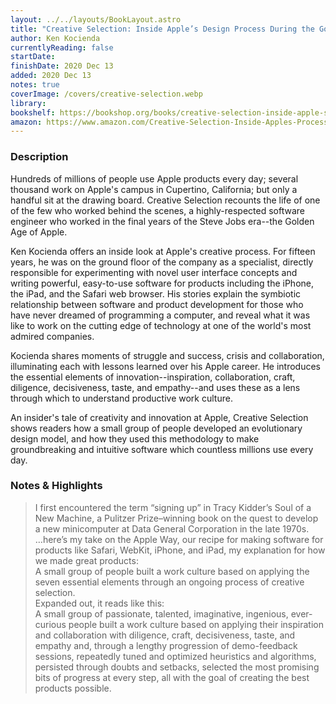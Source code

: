 ```yaml
---
layout: ../../layouts/BookLayout.astro
title: "Creative Selection: Inside Apple’s Design Process During the Golden Age of Steve Jobs"
author: Ken Kocienda
currentlyReading: false
startDate:
finishDate: 2020 Dec 13
added: 2020 Dec 13
notes: true
coverImage: /covers/creative-selection.webp
library:
bookshelf: https://bookshop.org/books/creative-selection-inside-apple-s-design-process-during-the-golden-age-of-steve-jobs/9781250203410
amazon: https://www.amazon.com/Creative-Selection-Inside-Apples-Process/dp/1250194466
---
```


### Description
Hundreds of millions of people use Apple products every day; several thousand work on Apple's campus in Cupertino, California; but only a handful sit at the drawing board. Creative Selection recounts the life of one of the few who worked behind the scenes, a highly-respected software engineer who worked in the final years of the Steve Jobs era--the Golden Age of Apple.

Ken Kocienda offers an inside look at Apple's creative process. For fifteen years, he was on the ground floor of the company as a specialist, directly responsible for experimenting with novel user interface concepts and writing powerful, easy-to-use software for products including the iPhone, the iPad, and the Safari web browser. His stories explain the symbiotic relationship between software and product development for those who have never dreamed of programming a computer, and reveal what it was like to work on the cutting edge of technology at one of the world's most admired companies.

Kocienda shares moments of struggle and success, crisis and collaboration, illuminating each with lessons learned over his Apple career. He introduces the essential elements of innovation--inspiration, collaboration, craft, diligence, decisiveness, taste, and empathy--and uses these as a lens through which to understand productive work culture.

An insider's tale of creativity and innovation at Apple, Creative Selection shows readers how a small group of people developed an evolutionary design model, and how they used this methodology to make groundbreaking and intuitive software which countless millions use every day.

### Notes & Highlights
> I first encountered the term “signing up” in Tracy Kidder’s Soul of a New Machine, a Pulitzer Prize–winning book on the quest to develop a new minicomputer at Data General Corporation in the late 1970s.  
> …here’s my take on the Apple Way, our recipe for making software for products like Safari, WebKit, iPhone, and iPad, my explanation for how we made great products:  
> A small group of people built a work culture based on applying the seven essential elements through an ongoing process of creative selection.  
> Expanded out, it reads like this:  
> A small group of passionate, talented, imaginative, ingenious, ever-curious people built a work culture based on applying their inspiration and collaboration with diligence, craft, decisiveness, taste, and empathy and, through a lengthy progression of demo-feedback sessions, repeatedly tuned and optimized heuristics and algorithms, persisted through doubts and setbacks, selected the most promising bits of progress at every step, all with the goal of creating the best products possible.
